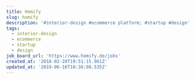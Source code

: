 ```yaml
---
title: Homify
slug: homify
description: '#interior-design #ecommerce platform; #startup #design'
tags:
  - interior-design
  - ecommerce
  - startup
  - design
job_board_url: 'https://www.homify.de/jobs'
created_at: '2018-02-20T19:51:15.961Z'
updated_at: '2019-06-16T10:36:08.535Z'
---
```

